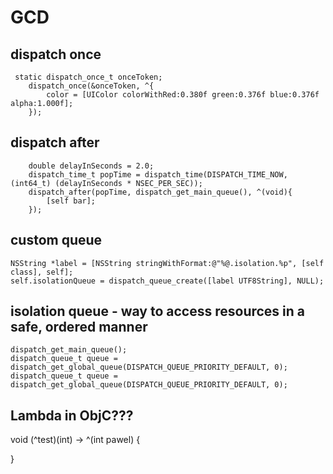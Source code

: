 # GCD

## dispatch once

```
 static dispatch_once_t onceToken;
    dispatch_once(&onceToken, ^{
        color = [UIColor colorWithRed:0.380f green:0.376f blue:0.376f alpha:1.000f];
    });
```


## dispatch after

```
    double delayInSeconds = 2.0;
    dispatch_time_t popTime = dispatch_time(DISPATCH_TIME_NOW, (int64_t) (delayInSeconds * NSEC_PER_SEC));
    dispatch_after(popTime, dispatch_get_main_queue(), ^(void){
        [self bar];
    });
```

## custom queue

```
NSString *label = [NSString stringWithFormat:@"%@.isolation.%p", [self class], self];
self.isolationQueue = dispatch_queue_create([label UTF8String], NULL);
```

## isolation queue - way to access resources in a safe, ordered manner 

```
dispatch_get_main_queue();
dispatch_queue_t queue = dispatch_get_global_queue(DISPATCH_QUEUE_PRIORITY_DEFAULT, 0);
dispatch_queue_t queue = dispatch_get_global_queue(DISPATCH_QUEUE_PRIORITY_DEFAULT, 0);
```

## Lambda in ObjC??? 
void (^test)(int) -> ^(int pawel) {
	
}